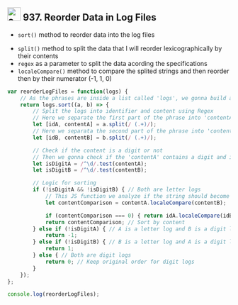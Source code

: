 <h2><img src="https://cdn4.iconfinder.com/data/icons/socialcones/508/Amazon-512.png" alt="amazon-icon" width="30" height="30"> 937. Reorder Data in Log Files</h2>

- `sort()` method to reorder data into the log files </p>
- `split()` method to split the data that I will reorder lexicographically by their contents
- `regex` as a parameter to split the data acording the specifications
- `localeCompare()` method to compare the splited strings and then reorder then by their numerator (-1, 1, 0)

```javascript
var reorderLogFiles = function(logs) {
    // As the phrases are inside a list called 'logs', we gonna build a customized 'sort' function
    return logs.sort((a, b) => {
        // Split the logs into identifier and content using Regex
        // Here we separate the first part of the phrase into 'contentA'
        let [idA, contentA] = a.split(/ (.+)/);
        // Here we separata the second part of the phrase into 'contentB'
        let [idB, contentB] = b.split(/ (.+)/);

        // Check if the content is a digit or not
        // Then we gonna check if the 'contentA' contains a digit and if it contains reordered it
        let isDigitA = /^\d/.test(contentA);
        let isDigitB = /^\d/.test(contentB);

        // Logic for sorting
        if (!isDigitA && !isDigitB) { // Both are letter logs
            // This JS function we analyze if the string should become first (-1), after (1) or they're the same
            let contentComparison = contentA.localeCompare(contentB);

            if (contentComparison === 0) { return idA.localeCompare(idB);}
            return contentComparison; // Sort by content
        } else if (!isDigitA) { // A is a letter log and B is a digit log
            return -1;
        } else if (!isDigitB) { // B is a letter log and A is a digit log
            return 1;
        } else { // Both are digit logs
            return 0; // Keep original order for digit logs
        }
    });   
};

console.log(reorderLogFiles);
```
